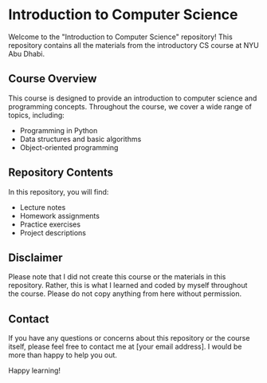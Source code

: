 # Introduction to Computer Science

Welcome to the "Introduction to Computer Science" repository! This repository contains all the materials from the introductory CS course at NYU Abu Dhabi.

## Course Overview

This course is designed to provide an introduction to computer science and programming concepts. Throughout the course, we cover a wide range of topics, including:

- Programming in Python
- Data structures and basic algorithms
- Object-oriented programming


## Repository Contents

In this repository, you will find:

- Lecture notes
- Homework assignments
- Practice exercises
- Project descriptions

## Disclaimer

Please note that I did not create this course or the materials in this repository. Rather, this is what I learned and coded by myself throughout the course. Please do not copy anything from here without permission.

## Contact

If you have any questions or concerns about this repository or the course itself, please feel free to contact me at [your email address]. I would be more than happy to help you out.

Happy learning!

